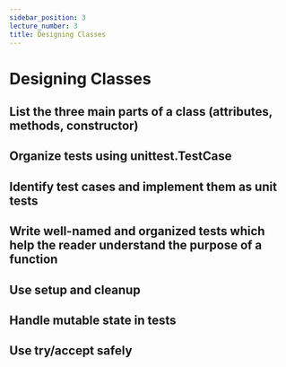 ```yaml
---
sidebar_position: 3
lecture_number: 3
title: Designing Classes
---
```


# Designing Classes

## List the three main parts of a class (attributes, methods, constructor)
## Organize tests using unittest.TestCase
## Identify test cases and implement them as unit tests
## Write well-named and organized tests which help the reader understand the purpose of a function
## Use setup and cleanup
## Handle mutable state in tests
## Use try/accept safely
